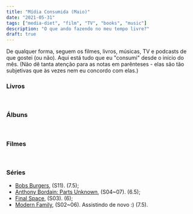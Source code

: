 ```yaml
---
title: "Mídia Consumida (Maio)"
date: "2021-05-31"
tags: ["media-diet", "film", "TV", "books", "music"]
description: "O que ando fazendo no meu tempo livre?"
draft: true
---
```


De qualquer forma, seguem os filmes, livros, músicas, TV e podcasts de que gostei (ou não). Aqui está tudo que eu "consumi" desde o início do mês. (Não dê tanta atenção para as notas em parênteses - elas são tão subjetivas que às vezes nem eu concordo com elas.)

### Livros



&nbsp;
&nbsp;

### Álbuns



&nbsp;
&nbsp;

### Filmes


  
&nbsp;
&nbsp;

### Séries
- [Bobs Burgers](https://www.imdb.com/title/tt1561755/), (S11). (7.5);
- [Anthony Bordain: Parts Unknown](https://www.imdb.com/title/tt2845786/), (S04~07). (6.5);
- [Final Space](https://www.imdb.com/title/tt6317068/), (S03). (6);
- [Modern Family](https://www.imdb.com/title/tt1442437/), (S02~06). Assistindo de novo :) (7.5).